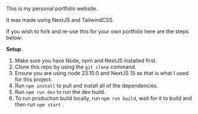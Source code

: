 This is my personal portfolio website.

It was made using NextJS and TailwindCSS. 

If you wish to fork and re-use this for your own portfolio here are the steps below:

**Setup**

1. Make sure you have Node, npm and NextJS installed first.
2. Clone this repo by using the `git clone` command.
3. Ensure you are using node 23.10.0 and NextJS 15 as that is what I used for this project.
4. Run `npm install` to pull and install all of the dependencies.
5. Run `npm run dev` to run the dev build.
6. To run production build locally, run `npm run build`, wait for it to build and then run `npm start` .
